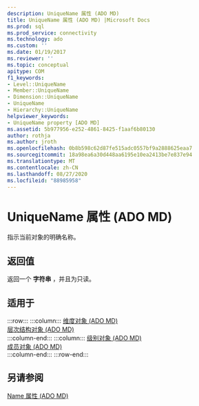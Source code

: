 ```yaml
---
description: UniqueName 属性 (ADO MD)
title: UniqueName 属性 (ADO MD) |Microsoft Docs
ms.prod: sql
ms.prod_service: connectivity
ms.technology: ado
ms.custom: ''
ms.date: 01/19/2017
ms.reviewer: ''
ms.topic: conceptual
apitype: COM
f1_keywords:
- Level::UniqueName
- Member::UniqueName
- Dimension::UniqueName
- UniqueName
- Hierarchy::UniqueName
helpviewer_keywords:
- UniqueName property [ADO MD]
ms.assetid: 5b977956-e252-4861-8425-f1aaf6b80130
author: rothja
ms.author: jroth
ms.openlocfilehash: 0b8b598c62d87fe515adc0557bf9a2888625eaa7
ms.sourcegitcommit: 18a98ea6a30d448aa6195e10ea2413be7e837e94
ms.translationtype: MT
ms.contentlocale: zh-CN
ms.lasthandoff: 08/27/2020
ms.locfileid: "88985958"
---
```

# <a name="uniquename-property-ado-md"></a>UniqueName 属性 (ADO MD)
指示当前对象的明确名称。  
  
## <a name="return-values"></a>返回值  
 返回一个 **字符串** ，并且为只读。  
  
## <a name="applies-to"></a>适用于  
  
:::row:::
    :::column:::
        [维度对象 (ADO MD)](./dimension-object-ado-md.md)  
        [层次结构对象 (ADO MD)](./hierarchy-object-ado-md.md)  
    :::column-end:::
    :::column:::
        [级别对象 (ADO MD)](./level-object-ado-md.md)  
        [成员对象 (ADO MD)](./member-object-ado-md.md)  
    :::column-end:::
:::row-end:::

## <a name="see-also"></a>另请参阅  
 [Name 属性 (ADO MD)](./name-property-ado-md.md)